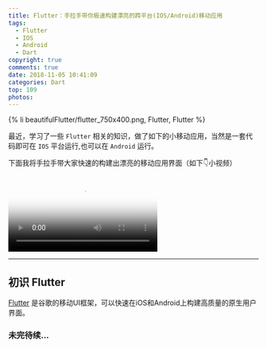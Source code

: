 ```yaml
---
title: Flutter：手拉手带你极速构建漂亮的跨平台(IOS/Android)移动应用
tags:
  - Flutter
  - IOS
  - Android
  - Dart
copyright: true
comments: true
date: 2018-11-05 10:41:09
categories: Dart
top: 109
photos:
---
```


{% li beautifulFlutter/flutter_750x400.png, Flutter, Flutter %}

最近，学习了一些 `Flutter` 相关的知识，做了如下的小移动应用，当然是一套代码即可在 `IOS` 平台运行,也可以在 `Android` 运行。

下面我将手拉手带大家快速的构建出漂亮的移动应用界面（如下👇小视频）

<video id="text1" class="video-js vjs-default-skin" controls preload="auto" poster="https://cdn.lishaoy.net/flutter_start/flutter5.1.png"
    data-setup="{'example_option':true}">
    <source src="https://cdn.lishaoy.net/flutter_start/flutter7.mp4" type='video/mp4' />
</video>

<hr />

<!-- more -->

## 初识 Flutter

[Flutter](https://flutterchina.club) 是谷歌的移动UI框架，可以快速在iOS和Android上构建高质量的原生用户界面。

### 未完待续...